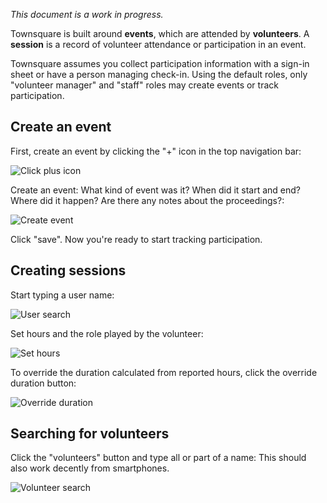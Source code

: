 *This document is a work in progress.*

Townsquare is built around **events**, which are attended by **volunteers**. A **session** is a record of volunteer attendance or participation in an event.

Townsquare assumes you collect participation information with a sign-in sheet or have a person managing check-in. Using the default roles, only "volunteer manager" and "staff" roles may create events or track participation.

## Create an event

First, create an event by clicking the "+" icon in the top navigation bar:

![Click plus icon][1]

Create an event: What kind of event was it? When did  it start and end? Where did it happen? Are there any notes about the proceedings?:

![Create event][2]

Click "save". Now you're ready to start tracking participation.

## Creating sessions

Start typing a user name:

![User search][3]

Set hours and the role played by the volunteer:

![Set hours][4]

To override the duration calculated from reported hours, click the override duration button:

![Override duration][5]

## Searching for volunteers

Click the "volunteers" button and type all or part of a name: This should also work decently from smartphones.

![Volunteer search][6]

 [1]: http://townsquare-demo.freegeekchicago.org/files/townsquare-add-event.png
 [2]: http://townsquare-demo.freegeekchicago.org/files/create-event.png
 [3]: http://townsquare-demo.freegeekchicago.org/files/add-first-volunteer.png
 [4]: http://townsquare-demo.freegeekchicago.org/files/set-duration-and-role.png
 [5]: http://townsquare-demo.freegeekchicago.org/files/toggle-duration.png
 [6]: http://townsquare-demo.freegeekchicago.org/files/volunteer-search.png
